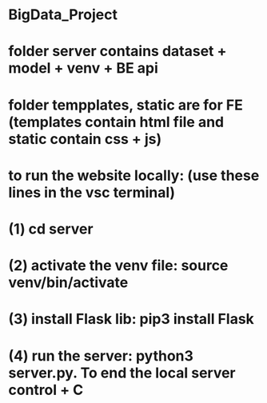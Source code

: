 # BigData_Project
# folder server contains dataset + model + venv + BE api 
# folder tempplates, static are for FE (templates contain html file and static contain css + js)
# to run the website locally: (use these lines in the vsc terminal)
# (1) cd server 
# (2) activate the venv file: source venv/bin/activate 
# (3) install Flask lib: pip3 install Flask 
# (4) run the server: python3 server.py. To end the local server control + C 